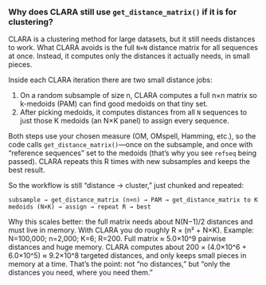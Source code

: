 <!--
 * @Author: Yuqi Liang dawson1900@live.com
 * @Date: 2025-09-16 11:44:52
 * @LastEditors: Yuqi Liang dawson1900@live.com
 * @LastEditTime: 2025-09-16 11:45:10
 * @FilePath: /SequenzoWebsite/docs/en/tutorials/understanding_clara.md
 * @Description: 这是默认设置,请设置`customMade`, 打开koroFileHeader查看配置 进行设置: https://github.com/OBKoro1/koro1FileHeader/wiki/%E9%85%8D%E7%BD%AE
-->
### Why does CLARA still use `get_distance_matrix()` if it is for clustering?

CLARA is a clustering method for large datasets, but it still needs distances to work. What CLARA avoids is the full `N×N` distance matrix for all sequences at once. Instead, it computes only the distances it actually needs, in small pieces.

Inside each CLARA iteration there are two small distance jobs:

1. On a random subsample of size n, CLARA computes a full n×n matrix so k-medoids (PAM) can find good medoids on that tiny set.
2. After picking medoids, it computes distances from all `N` sequences to just those K medoids (an N×K panel) to assign every sequence.

Both steps use your chosen measure (OM, OMspell, Hamming, etc.), so the code calls `get_distance_matrix()`—once on the subsample, and once with “reference sequences” set to the medoids (that’s why you see `refseq` being passed). CLARA repeats this R times with new subsamples and keeps the best result.

So the workflow is still “distance → cluster,” just chunked and repeated:

```
subsample → get_distance_matrix (n×n) → PAM → get_distance_matrix to K medoids (N×K) → assign → repeat R → best
```

Why this scales better: the full matrix needs about N(N−1)/2 distances and must live in memory. With CLARA you do roughly R × (n² + N×K). Example: N=100,000; n=2,000; K=6; R=200. Full matrix ≈ 5.0×10^9 pairwise distances and huge memory. CLARA computes about 200 × (4.0×10^6 + 6.0×10^5) ≈ 9.2×10^8 targeted distances, and only keeps small pieces in memory at a time. That’s the point: not “no distances,” but “only the distances you need, where you need them.”